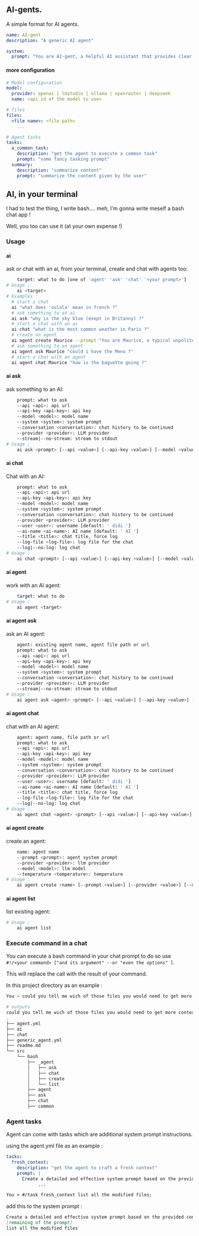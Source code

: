 ## AI-gents.

A simple format for AI agents.

```yaml
name: AI-gent
description: "A generic AI agent"

system:
  prompt: "You are AI-gent, a helpful AI assistant that provides clear and concise responses."
```

#### more configuration

```yaml
# Model configuration
model:
  provider: openai | lmstudio | ollama | openrouter | deepseek
  name: <api id of the model to use>

# files
files:
  <file name>: <file path>
	...

# Agent tasks
tasks:
  a_common_task:
    description: "get the agent to execute a common task"
    prompt: "some fancy tasking prompt"
  summary:
    description: "summarize content"
    prompt: "summarize the content given by the user"
```

## AI, in your terminal

I had to test the thing, I write bash.... meh, I'm gonna write meself a bash chat app !

Well, you too can use it (at your own expense !)

### Usage

#### ai

ask or chat with an ai, from your terminal, create and chat with agents too:

```bash
	target: what to do [one of 'agent' 'ask' 'chat' '<your prompt>']
# Usage :
	ai <target>
# Examples :
  # start a chat
  ai "what does 'oulala' mean in french ?"
  # ask something to an ai
  ai ask "why is the sky blue (exept in Britanny) ?"
  # start a chat with an ai
  ai chat "what is the most common weather in Paris ?"
  # create an agent
  ai agent create Maurice --prompt "You are Maurice, a typical unpolite and rude parisian waiter." --provider openai --model gpt-4o-mini
  # ask something to an agent
  ai agent ask Maurice "could i have the Menu ?"
  # start a chat with an agent
  ai agent chat Maurice "how is the baguette going ?"
```

#### ai ask

ask something to an AI:

```bash
	prompt: what to ask
	--api <api>: api url
	--api-key <api-key>: api key
	--model <model>: model name
	--system <system>: system prompt
	--conversation <conversation>: chat history to be continued
	--provider <provider>: LLM provider
	--stream|--no-stream: stream to stdout
# Usage :
	ai ask <prompt> [--api <value>] [--api-key <value>] [--model <value>] [--system <value>] [--conversation <value>] [--provider <value>] [--[no-]stream]
```

#### ai chat

Chat with an AI:

```bash
	prompt: what to ask
	--api <api>: api url
	--api-key <api-key>: api key
	--model <model>: model name
	--system <system>: system prompt
	--conversation <conversation>: chat history to be continued
	--provider <provider>: LLM provider
	--user <user>: username [default: ' didi ']
	--ai-name <ai-name>: AI name [default: ' AI ']
	--title <title>: chat title, force log
	--log-file <log-file>: log file for the chat
	--log|--no-log: log chat
# Usage :
	ai chat <prompt> [--api <value>] [--api-key <value>] [--model <value>] [--system <value>] [--conversation <value>] [--provider <value>] [--user <value>] [--ai-name <value>] [--title <value>] [--log-file <value>] [--[no-]log]
```

#### ai agent

work with an AI agent:

```bash
	target: what to do
# Usage :
	ai agent <target>
```

#### ai agent ask

ask an AI agent:

```bash
	agent: existing agent name, agent file path or url
	prompt: what to ask
	--api <api>: api url
	--api-key <api-key>: api key
	--model <model>: model name
	--system <system>: system prompt
	--conversation <conversation>: chat history to be continued
	--provider <provider>: LLM provider
	--stream|--no-stream: stream to stdout
# Usage :
	ai agent ask <agent> <prompt> [--api <value>] [--api-key <value>] [--model <value>] [--system <value>] [--conversation <value>] [--provider <value>] [--[no-]stream]
```

#### ai agent chat

chat with an AI agent:

```bash
	agent: agent name, file path or url
	prompt: what to ask
	--api <api>: api url
	--api-key <api-key>: api key
	--model <model>: model name
	--system <system>: system prompt
	--conversation <conversation>: chat history to be continued
	--provider <provider>: LLM provider
	--user <user>: username [default: ' didi ']
	--ai-name <ai-name>: AI name [default: ' AI ']
	--title <title>: chat title, force log
	--log-file <log-file>: log file for the chat
	--log|--no-log: log chat
# Usage :
	ai agent chat <agent> <prompt> [--api <value>] [--api-key <value>] [--model <value>] [--system <value>] [--conversation <value>] [--provider <value>] [--user <value>] [--ai-name <value>] [--title <value>] [--log-file <value>] [--[no-]log]
```

#### ai agent create

create an agent:

```bash
	name: agent name
	--prompt <prompt>: agent system prompt
	--provider <provider>: llm provider
	--model <model>: llm model
	--temperature <temperature>: temperature
# Usage :
	ai agent create <name> [--prompt <value>] [--provider <value>] [--model <value>] [--temperature <value>]
```

#### ai agent list

list existing agent:

```bash
# Usage :
	ai agent list
```

### Execute command in a chat

You can execute a bash command in your chat prompt to do so use `#!/<your command> ["and its argument" --or "even the options" ]`.

This will replace the call with the result of your command.

In this project directory as an example :

```bash
You > could you tell me wich of those files you would need to get more context ?\n#!/tree -I 'node_modules|cache|test_*'

# outputs
could you tell me wich of those files you would need to get more context ?
.
├── agent.yml
├── ai
├── chat
├── generic_agent.yml
├── readme.md
└── src
    └── bash
        ├── _agent
        │   ├── ask
        │   ├── chat
        │   ├── create
        │   └── list
        ├── agent
        ├── ask
        ├── chat
        ├── common
```

### Agent tasks

Agent can come with tasks which are additional system prompt instructions.

using the agent.yml file as an example :

```yaml
tasks:
  fresh_context:
    description: "get the agent to craft a fresh context"
    prompt: |
      Create a detailed and effective system prompt based on the provided conversation history as to continue it.
			...
```

```markdown
You > #/task fresh_context list all the modified files;
```

add this to the system prompt :

```markdown
Create a detailed and effective system prompt based on the provided conversation history as to continue it.
[remaining of the prompt]
list all the modified files
```

